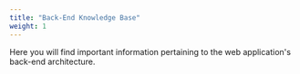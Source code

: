```yaml
---
title: "Back-End Knowledge Base" 
weight: 1
---
```


Here you will find important information pertaining to the web application's back-end architecture.